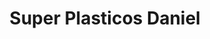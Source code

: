 ---
title: "Super Plasticos Daniel"
url: /san-jose/super-plasticos-daniel/
shop: Haushaltsartikel
---